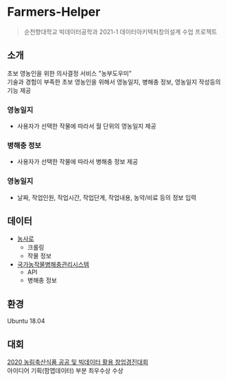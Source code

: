 # Farmers-Helper
> 순천향대학교 빅데이터공학과 2021-1 데이터아키텍처창의설계 수업 프로젝트  

## 소개
초보 영농인을 위한 의사결정 서비스 "농부도우미"  
기술과 경험이 부족한 초보 영농인을 위해서 영농일지, 병해충 정보, 영농일지 작성등의 기능 제공  

### 영농일지 
- 사용자가 선택한 작물에 따라서 월 단위의 영농일지 제공

### 병해충 정보
- 사용자가 선택한 작물에 따라서 병해충 정보 제공

### 영농일지
- 날짜, 작업인원, 작업시간, 작업단계, 작업내용, 농약/비료 등의 정보 입력

## 데이터
- [농사로](https://fruit.nihhs.go.kr/com/openApi/farmWorkingPlanNewMain.do)
  - 크롤링
  - 작물 정보
- [국가농작물병해충관리시스템](https://ncpms.rda.go.kr/npms/Main.np)
  - API
  - 병해충 정보

## 환경
Ubuntu 18.04

## 대회
[2020 농림축산식품 공공 및 빅데이터 활용 창업경진대회](https://data.mafra.go.kr/contest/competition.do)  
아이디어 기획(팜맵데이터) 부분 최우수상 수상

